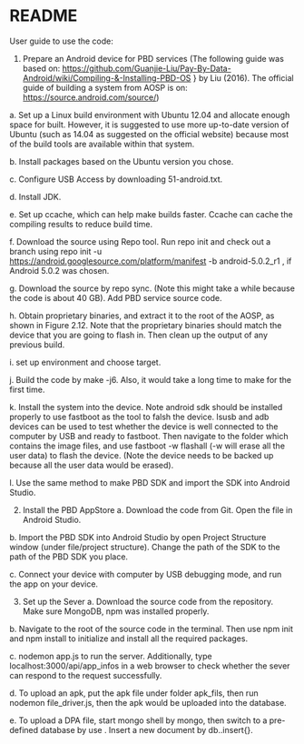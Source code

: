 # README #
User guide to use the code:

1. Prepare an Android device for PBD services
(The following guide was based on: https://github.com/Guanjie-Liu/Pay-By-Data-Android/wiki/Compiling-&-Installing-PBD-OS } by Liu (2016).
The official guide of building a system from AOSP is on:
https://source.android.com/source/)

a. Set up a Linux build environment with Ubuntu 12.04  and allocate enough space for built. However, it is suggested to use more up-to-date version of Ubuntu (such as 14.04 as suggested on the official website) because most of the build tools are available within that system.

b. Install packages based on the Ubuntu version you chose.

c. Configure USB Access by downloading 51-android.txt.

d. Install JDK.

e. Set up ccache, which can help make builds faster. Ccache can cache the compiling results to reduce build time. 

f. Download the source using Repo tool. Run repo init and check out a branch using repo init -u https://android.googlesource.com/platform/manifest -b android-5.0.2_r1
, if Android 5.0.2 was chosen.

g. Download the source by repo sync. (Note this might take a while because the code is about 40 GB). Add PBD service source code. 

h. Obtain proprietary binaries, and extract it to the root of the AOSP, as shown in Figure 2.12. Note that the proprietary binaries should match the device that you are going to flash in. Then clean up the output of any previous build.
 
i. set up environment and choose target.
 
j. Build the code by make -j6. Also, it would take a long time to make for the first time.

k. Install the system into the device. Note android sdk should be installed properly to use fastboot as the tool to falsh the device. lsusb and adb devices can be used to test whether the device is well connected to the computer by USB and ready to fastboot. Then navigate to the folder which contains the image files, and use fastboot -w flashall (-w will erase all the user data) to flash the device. (Note the device needs to be backed up because all the user data would be erased). 

l. Use the same method to make PBD SDK and import the SDK into Android Studio. 

2. Install the PBD AppStore
a. Download the code from Git. Open the file in Android Studio.

b. Import the PBD SDK into Android Studio by open Project Structure window (under file/project structure). Change the path of the SDK to the path of the PBD SDK you place. 

c. Connect your device with computer by USB debugging mode, and run the app on your device. 

3. Set up the Sever
a. Download the source code from the repository. Make sure MongoDB, npm was installed properly.
 
b. Navigate to the root of the source code in the terminal. Then use npm init and npm install to initialize and install all the required packages. 

c. nodemon app.js to run the server. Additionally, type localhost:3000/api/app\_infos in a web browser to check whether the sever can respond to the request successfully. 

d. To upload an apk, put the apk file under folder apk_fils, then run nodemon file_driver.js, then the apk would be uploaded into the database.

e. To upload a DPA file, start mongo shell by mongo, then switch to a pre-defined database by use <database-name>. Insert a new document by db.<collection-name>.insert{<JSON-here>}. 
